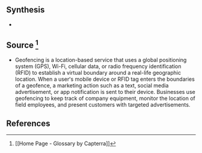 ## Synthesis
- 
## Source [^1]
- Geofencing is a location-based service that uses a global positioning system (GPS), Wi-Fi, cellular data, or radio frequency identification (RFID) to establish a virtual boundary around a real-life geographic location. When a userʻs mobile device or RFID tag enters the boundaries of a geofence, a marketing action such as a text, social media advertisement, or app notification is sent to their device. Businesses use geofencing to keep track of company equipment, monitor the location of field employees, and present customers with targeted advertisements.
## References

[^1]: [[Home Page - Glossary by Capterra]]